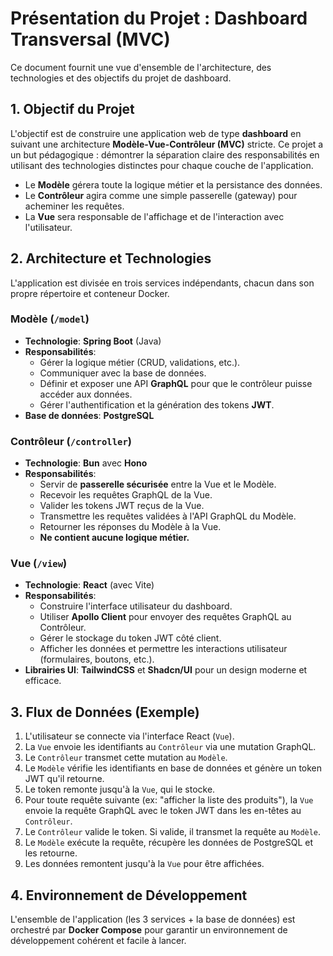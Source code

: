 # Présentation du Projet : Dashboard Transversal (MVC)

Ce document fournit une vue d'ensemble de l'architecture, des technologies et des objectifs du projet de dashboard.

## 1. Objectif du Projet

L'objectif est de construire une application web de type **dashboard** en suivant une architecture **Modèle-Vue-Contrôleur (MVC)** stricte. Ce projet a un but pédagogique : démontrer la séparation claire des responsabilités en utilisant des technologies distinctes pour chaque couche de l'application.

-   Le **Modèle** gérera toute la logique métier et la persistance des données.
-   Le **Contrôleur** agira comme une simple passerelle (gateway) pour acheminer les requêtes.
-   La **Vue** sera responsable de l'affichage et de l'interaction avec l'utilisateur.

## 2. Architecture et Technologies

L'application est divisée en trois services indépendants, chacun dans son propre répertoire et conteneur Docker.

### Modèle (`/model`)

-   **Technologie**: **Spring Boot** (Java)
-   **Responsabilités**:
    -   Gérer la logique métier (CRUD, validations, etc.).
    -   Communiquer avec la base de données.
    -   Définir et exposer une API **GraphQL** pour que le contrôleur puisse accéder aux données.
    -   Gérer l'authentification et la génération des tokens **JWT**.
-   **Base de données**: **PostgreSQL**

### Contrôleur (`/controller`)

-   **Technologie**: **Bun** avec **Hono**
-   **Responsabilités**:
    -   Servir de **passerelle sécurisée** entre la Vue et le Modèle.
    -   Recevoir les requêtes GraphQL de la Vue.
    -   Valider les tokens JWT reçus de la Vue.
    -   Transmettre les requêtes validées à l'API GraphQL du Modèle.
    -   Retourner les réponses du Modèle à la Vue.
    -   **Ne contient aucune logique métier.**

### Vue (`/view`)

-   **Technologie**: **React** (avec Vite)
-   **Responsabilités**:
    -   Construire l'interface utilisateur du dashboard.
    -   Utiliser **Apollo Client** pour envoyer des requêtes GraphQL au Contrôleur.
    -   Gérer le stockage du token JWT côté client.
    -   Afficher les données et permettre les interactions utilisateur (formulaires, boutons, etc.).
-   **Librairies UI**: **TailwindCSS** et **Shadcn/UI** pour un design moderne et efficace.

## 3. Flux de Données (Exemple)

1.  L'utilisateur se connecte via l'interface React (`Vue`).
2.  La `Vue` envoie les identifiants au `Contrôleur` via une mutation GraphQL.
3.  Le `Contrôleur` transmet cette mutation au `Modèle`.
4.  Le `Modèle` vérifie les identifiants en base de données et génère un token JWT qu'il retourne.
5.  Le token remonte jusqu'à la `Vue`, qui le stocke.
6.  Pour toute requête suivante (ex: "afficher la liste des produits"), la `Vue` envoie la requête GraphQL avec le token JWT dans les en-têtes au `Contrôleur`.
7.  Le `Contrôleur` valide le token. Si valide, il transmet la requête au `Modèle`.
8.  Le `Modèle` exécute la requête, récupère les données de PostgreSQL et les retourne.
9.  Les données remontent jusqu'à la `Vue` pour être affichées.

## 4. Environnement de Développement

L'ensemble de l'application (les 3 services + la base de données) est orchestré par **Docker Compose** pour garantir un environnement de développement cohérent et facile à lancer.
